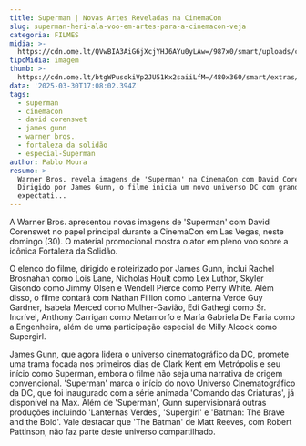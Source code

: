 ```yaml
---
title: Superman | Novas Artes Reveladas na CinemaCon
slug: superman-heri-ala-voo-em-artes-para-a-cinemacon-veja
categoria: FILMES
midia: >-
  https://cdn.ome.lt/QVwBIA3AiG6jXcjYHJ6AYu0yLAw=/987x0/smart/uploads/conteudo/fotos/supermanvariante_4arhwB2.jpg
tipoMidia: imagem
thumb: >-
  https://cdn.ome.lt/btgWPusokiVp2JU51Kx2saiiLfM=/480x360/smart/extras/conteudos/supermanvariante_tSPjH3j.jpg
data: '2025-03-30T17:08:02.394Z'
tags:
  - superman
  - cinemacon
  - david corenswet
  - james gunn
  - warner bros.
  - fortaleza da solidão
  - especial-Superman
author: Pablo Moura
resumo: >-
  Warner Bros. revela imagens de 'Superman' na CinemaCon com David Corenswet.
  Dirigido por James Gunn, o filme inicia um novo universo DC com grandes
  expectati...
---
```


A Warner Bros. apresentou novas imagens de 'Superman' com David Corenswet no papel principal durante a CinemaCon em Las Vegas, neste domingo (30). O material promocional mostra o ator em pleno voo sobre a icônica Fortaleza da Solidão.

O elenco do filme, dirigido e roteirizado por James Gunn, inclui Rachel Brosnahan como Lois Lane, Nicholas Hoult como Lex Luthor, Skyler Gisondo como Jimmy Olsen e Wendell Pierce como Perry White. Além disso, o filme contará com Nathan Fillion como Lanterna Verde Guy Gardner, Isabela Merced como Mulher-Gavião, Edi Gathegi como Sr. Incrível, Anthony Carrigan como Metamorfo e María Gabriela De Faria como a Engenheira, além de uma participação especial de Milly Alcock como Supergirl.

James Gunn, que agora lidera o universo cinematográfico da DC, promete uma trama focada nos primeiros dias de Clark Kent em Metrópolis e seu início como Superman, embora o filme não seja uma narrativa de origem convencional. 'Superman' marca o início do novo Universo Cinematográfico da DC, que foi inaugurado com a série animada 'Comando das Criaturas', já disponível na Max. Além de 'Superman', Gunn supervisionará outras produções incluindo 'Lanternas Verdes', 'Supergirl' e 'Batman: The Brave and the Bold'. Vale destacar que 'The Batman' de Matt Reeves, com Robert Pattinson, não faz parte deste universo compartilhado.

